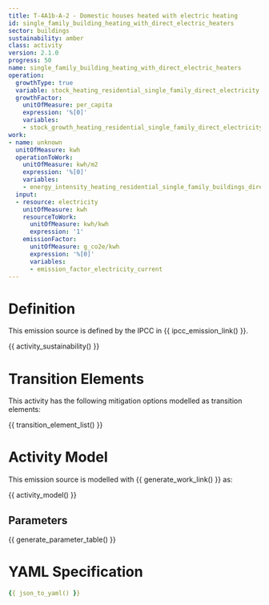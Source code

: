```yaml
---
title: T-4A1b-A-2 - Domestic houses heated with electric heating
id: single_family_building_heating_with_direct_electric_heaters
sector: buildings
sustainability: amber
class: activity
version: 2.1.0
progress: 50
name: single_family_building_heating_with_direct_electric_heaters
operation:
  growthType: true
  variable: stock_heating_residential_single_family_direct_electricity
  growthFactor:
    unitOfMeasure: per_capita
    expression: '%[0]'
    variables:
    - stock_growth_heating_residential_single_family_direct_electricity
work:
- name: unknown
  unitOfMeasure: kwh
  operationToWork:
    unitOfMeasure: kwh/m2
    expression: '%[0]'
    variables:
    - energy_intensity_heating_residential_single_family_buildings_direct_electricity
  input:
  - resource: electricity
    unitOfMeasure: kwh
    resourceToWork:
      unitOfMeasure: kwh/kwh
      expression: '1'
    emissionFactor:
      unitOfMeasure: g_co2e/kwh
      expression: '%[0]'
      variables:
      - emission_factor_electricity_current
---
```

# Definition
This emission source is defined by the IPCC in {{ ipcc_emission_link() }}.


{{ activity_sustainability() }}

# Transition Elements

This activity has the following mitigation options modelled as transition elements:

{{ transition_element_list() }}

# Activity Model
This emission source is modelled with {{ generate_work_link() }} as:

{{ activity_model() }}

## Parameters

{{ generate_parameter_table() }}

# YAML Specification

```yaml
{{ json_to_yaml() }}
```
